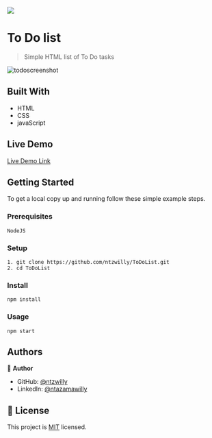 ![](https://img.shields.io/badge/Microverse-blueviolet)

# To Do list

> Simple HTML list of To Do tasks

![todoscreenshot](https://user-images.githubusercontent.com/9049260/125768673-8ab5b3f7-120f-40c9-acc7-6eacbc75a50f.png)

## Built With

- HTML
- CSS
- javaScript

## Live Demo

[Live Demo Link](https://ntzwilly.github.io/To_Do_List/dist/)

## Getting Started

   To get a local copy up and running follow these simple example steps.

### Prerequisites

    NodeJS
### Setup

    1. git clone https://github.com/ntzwilly/ToDoList.git
    2. cd ToDoList

### Install

    npm install

### Usage

    npm start

## Authors

👤 **Author**

- GitHub: [@ntzwilly](https://github.com/ntzwilly)
- LinkedIn: [@ntazamawilly](https://linkedin.com/in/ntazama-willy-b676b7aa)

## 📝 License

This project is [MIT](./MIT.md) licensed.